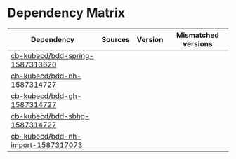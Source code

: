 # Dependency Matrix

Dependency | Sources | Version | Mismatched versions
---------- | ------- | ------- | -------------------
[cb-kubecd/bdd-spring-1587313620](https://github.com/cb-kubecd/bdd-spring-1587313620.git) |  | []() | 
[cb-kubecd/bdd-nh-1587314727](https://github.com/cb-kubecd/bdd-nh-1587314727.git) |  | []() | 
[cb-kubecd/bdd-gh-1587314727](https://github.com/cb-kubecd/bdd-gh-1587314727.git) |  | []() | 
[cb-kubecd/bdd-sbhg-1587314727](https://github.com/cb-kubecd/bdd-sbhg-1587314727.git) |  | []() | 
[cb-kubecd/bdd-nh-import-1587317073](https://github.com/cb-kubecd/bdd-nh-import-1587317073.git) |  | []() | 
